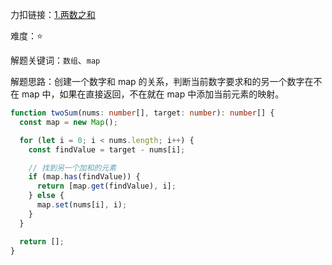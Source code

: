 力扣链接：<a href="https://leetcode.cn/problems/two-sum/description/" target="_blank">1.两数之和</a>

难度：⭐ <br/>

解题关键词：`数组`、`map`<br />

解题思路：创建一个数字和 map 的关系，判断当前数字要求和的另一个数字在不在 map 中，如果在直接返回，不在就在 map 中添加当前元素的映射。<br />

```typescript
function twoSum(nums: number[], target: number): number[] {
  const map = new Map();

  for (let i = 0; i < nums.length; i++) {
    const findValue = target - nums[i];

    // 找到另一个加和的元素
    if (map.has(findValue)) {
      return [map.get(findValue), i];
    } else {
      map.set(nums[i], i);
    }
  }

  return [];
}
```
